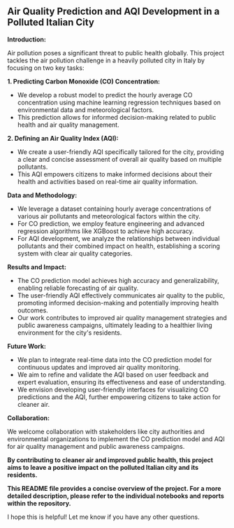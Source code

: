 ## Air Quality Prediction and AQI Development in a Polluted Italian City

**Introduction:**

Air pollution poses a significant threat to public health globally. This project tackles the air pollution challenge in a heavily polluted city in Italy by focusing on two key tasks:

**1. Predicting Carbon Monoxide (CO) Concentration:**

* We develop a robust model to predict the hourly average CO concentration using machine learning regression techniques based on environmental data and meteorological factors.
* This prediction allows for informed decision-making related to public health and air quality management.

**2. Defining an Air Quality Index (AQI):**

* We create a user-friendly AQI specifically tailored for the city, providing a clear and concise assessment of overall air quality based on multiple pollutants.
* This AQI empowers citizens to make informed decisions about their health and activities based on real-time air quality information.

**Data and Methodology:**

* We leverage a dataset containing hourly average concentrations of various air pollutants and meteorological factors within the city.
* For CO prediction, we employ feature engineering and advanced regression algorithms like XGBoost to achieve high accuracy.
* For AQI development, we analyze the relationships between individual pollutants and their combined impact on health, establishing a scoring system with clear air quality categories.

**Results and Impact:**

* The CO prediction model achieves high accuracy and generalizability, enabling reliable forecasting of air quality.
* The user-friendly AQI effectively communicates air quality to the public, promoting informed decision-making and potentially improving health outcomes.
* Our work contributes to improved air quality management strategies and public awareness campaigns, ultimately leading to a healthier living environment for the city's residents.

**Future Work:**

* We plan to integrate real-time data into the CO prediction model for continuous updates and improved air quality monitoring.
* We aim to refine and validate the AQI based on user feedback and expert evaluation, ensuring its effectiveness and ease of understanding.
* We envision developing user-friendly interfaces for visualizing CO predictions and the AQI, further empowering citizens to take action for cleaner air.

**Collaboration:**

We welcome collaboration with stakeholders like city authorities and environmental organizations to implement the CO prediction model and AQI for air quality management and public awareness campaigns.

**By contributing to cleaner air and improved public health, this project aims to leave a positive impact on the polluted Italian city and its residents.**

**This README file provides a concise overview of the project. For a more detailed description, please refer to the individual notebooks and reports within the repository.**

I hope this is helpful! Let me know if you have any other questions.

